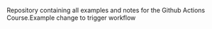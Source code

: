 Repository containing all examples and notes for the Github Actions Course.Example change to trigger workflow
